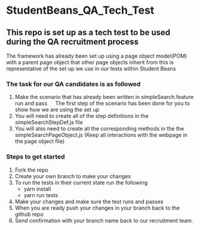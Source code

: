 # StudentBeans_QA_Tech_Test

## This repo is set up as a tech test to be used during the QA recruitment process

The framework has already been set up using a page object model(POM) with a parent page object that other page objects inherit from this is representative of the set up we use in our tests within Student Beans

### The task for our QA candidates is as followed

1. Make the scenario that has already been written in simpleSearch.feature run and pass
&emsp; The first step of the scenario has been done for you to show how we are using the set up
&emsp;
2. You will need to create all of the step definitions in the simpleSearchStepDef.js file
&emsp;
3. You will also need to create all the corresponding methods in the the simpleSearchPageObject.js (Keep all interactions with the webpage in the page object file)

### Steps to get started

1. Fork the repo
&emsp;
2. Create your own branch to make your changes
&emsp;
3. To run the tests in their current state run the following
    - yarn install
    - yarn run tests
&emsp;
4. Make your changes and make sure the test runs and passes
&emsp;
5. When you are ready push your changes in your branch back to the github repo
&emsp;
6. Send confirmation with your branch name back to our recruitment team.
